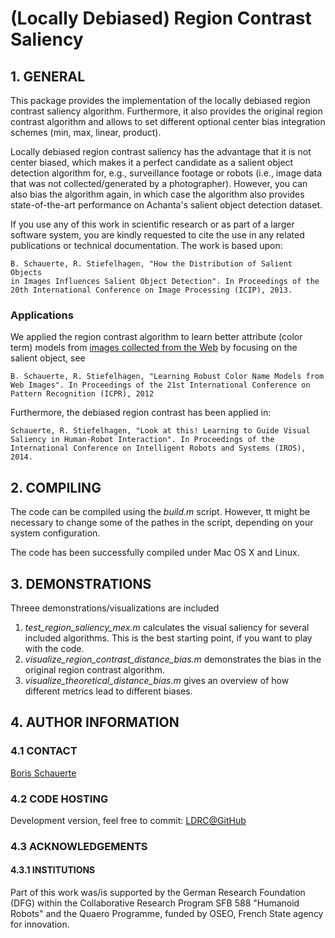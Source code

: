 # (Locally Debiased) Region Contrast Saliency

## 1. GENERAL

This package provides the implementation of the locally debiased region
contrast saliency algorithm. Furthermore, it also provides the original
region contrast algorithm and allows to set different optional center
bias integration schemes (min, max, linear, product).

Locally debiased region contrast saliency has the advantage that it is not
center biased, which makes it a perfect candidate as a salient object 
detection algorithm for, e.g., surveillance footage or robots (i.e., image
data that was not collected/generated by a photographer). However, you can
also bias the algorithm again, in which case the algorithm also provides
state-of-the-art performance on Achanta's salient object detection dataset.

If you use any of this work in scientific research or as part of a larger
software system, you are kindly requested to cite the use in any related 
publications or technical documentation. The work is based upon:

    B. Schauerte, R. Stiefelhagen, "How the Distribution of Salient Objects 
    in Images Influences Salient Object Detection". In Proceedings of the 
    20th International Conference on Image Processing (ICIP), 2013.
    
### Applications

We applied the region contrast algorithm to learn better attribute (color 
term) models from [images collected from the Web](https://cvhci.anthropomatik.kit.edu/~bschauer/datasets/google-512/) 
by focusing on the salient object, see

    B. Schauerte, R. Stiefelhagen, "Learning Robust Color Name Models from 
    Web Images". In Proceedings of the 21st International Conference on 
    Pattern Recognition (ICPR), 2012

Furthermore, the debiased region contrast has been applied in:

    Schauerte, R. Stiefelhagen, "Look at this! Learning to Guide Visual 
    Saliency in Human-Robot Interaction". In Proceedings of the 
    International Conference on Intelligent Robots and Systems (IROS), 2014.

## 2. COMPILING

The code can be compiled using the *build.m* script. However, tt might be 
necessary to change some of the pathes in the script, depending on your
system configuration.

The code has been successfully compiled under Mac OS X and Linux.

## 3. DEMONSTRATIONS

Threee demonstrations/visualizations are included

1. *test_region_saliency_mex.m* calculates the visual saliency for several
  included algorithms. This is the best starting point, if you want to play
  with the code.
2. *visualize_region_contrast_distance_bias.m* demonstrates the bias in the
  original region contrast algorithm.
3. *visualize_theoretical_distance_bias.m* gives an overview of how different
  metrics lead to different biases.

## 4. AUTHOR INFORMATION

### 4.1 CONTACT

[Boris Schauerte](http://cvhci.anthropomatik.kit.edu/~bschauer/ "Boris Schauerte, Homepage")

### 4.2 CODE HOSTING

Development version, feel free to commit: [LDRC@GitHub](https://github.com/bschauerte/region_contrast_saliency "GitHub repository, if you want to contribute")

### 4.3 ACKNOWLEDGEMENTS

#### 4.3.1 INSTITUTIONS

Part of this work was/is supported by the German Research Foundation (DFG)
within the Collaborative Research Program SFB 588 "Humanoid Robots" and the
Quaero Programme, funded by OSEO, French State agency for innovation.
